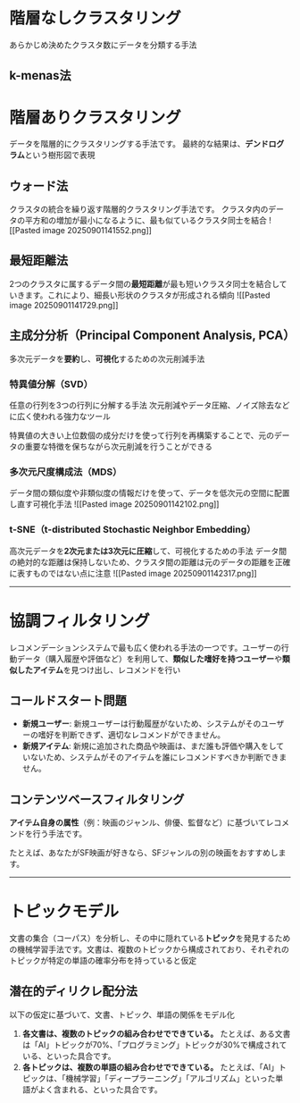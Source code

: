 # 階層なしクラスタリング
あらかじめ決めたクラスタ数にデータを分類する手法
## k-menas法

# 階層ありクラスタリング
データを階層的にクラスタリングする手法です。
最終的な結果は、**デンドログラム**という樹形図で表現
## ウォード法
クラスタの統合を繰り返す階層的クラスタリング手法です。
クラスタ内のデータの平方和の増加が最小になるように、最も似ているクラスタ同士を結合
![[Pasted image 20250901141552.png]]
## 最短距離法
2つのクラスタに属するデータ間の**最短距離**が最も短いクラスタ同士を結合していきます。これにより、細長い形状のクラスタが形成される傾向
![[Pasted image 20250901141729.png]]
## 主成分分析（Principal Component Analysis, PCA）
多次元データを**要約**し、**可視化**するための次元削減手法
### 特異値分解（SVD）
任意の行列を3つの行列に分解する手法
次元削減やデータ圧縮、ノイズ除去などに広く使われる強力なツール

特異値の大きい上位数個の成分だけを使って行列を再構築することで、元のデータの重要な特徴を保ちながら次元削減を行うことができる
### 多次元尺度構成法（MDS）
データ間の類似度や非類似度の情報だけを使って、データを低次元の空間に配置し直す可視化手法
![[Pasted image 20250901142102.png]]
### t-SNE（t-distributed Stochastic Neighbor Embedding）
高次元データを**2次元または3次元に圧縮**して、可視化するための手法
データ間の絶対的な距離は保持しないため、クラスタ間の距離は元のデータの距離を正確に表すものではない点に注意
![[Pasted image 20250901142317.png]]

---
# 協調フィルタリング
レコメンデーションシステムで最も広く使われる手法の一つです。ユーザーの行動データ（購入履歴や評価など）を利用して、**類似した嗜好を持つユーザー**や**類似したアイテム**を見つけ出し、レコメンドを行い
## コールドスタート問題
- **新規ユーザー**: 新規ユーザーは行動履歴がないため、システムがそのユーザーの嗜好を判断できず、適切なレコメンドができません。
- **新規アイテム**: 新規に追加された商品や映画は、まだ誰も評価や購入をしていないため、システムがそのアイテムを誰にレコメンドすべきか判断できません。
## コンテンツベースフィルタリング
**アイテム自身の属性**（例：映画のジャンル、俳優、監督など）に基づいてレコメンドを行う手法です。

たとえば、あなたがSF映画が好きなら、SFジャンルの別の映画をおすすめします。

---
# トピックモデル
文書の集合（コーパス）を分析し、その中に隠れている**トピック**を発見するための機械学習手法です。文書は、複数のトピックから構成されており、それぞれのトピックが特定の単語の確率分布を持っていると仮定
## 潜在的ディリクレ配分法
以下の仮定に基づいて、文書、トピック、単語の関係をモデル化
1. **各文書は、複数のトピックの組み合わせでできている。** たとえば、ある文書は「AI」トピックが70%、「プログラミング」トピックが30%で構成されている、といった具合です。
2. **各トピックは、複数の単語の組み合わせでできている。** たとえば、「AI」トピックは、「機械学習」「ディープラーニング」「アルゴリズム」といった単語がよく含まれる、といった具合です。

